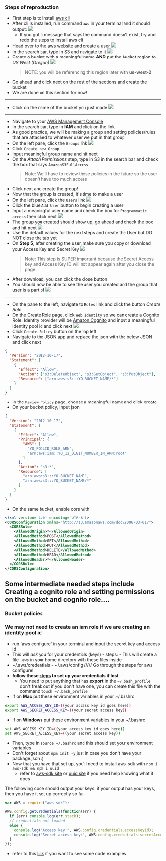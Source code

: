 ### Steps of reproduction

- First step is to Install [aws cli](https://docs.aws.amazon.com/cli/latest/userguide/install-macos.html#awscli-install-osx-pip)
- After cli is installed, run command `aws` in your terminal and it should output:
  ![](images/successful_AWS_Terminal.png)
  - If you got a message that says the command doesn't exist, try and redo the steps to install aws cli
- Head over to the [aws website](https://aws.amazon.com/) and create a user
  ![](images/create_AWS_Account.png)
- In the search bar, type in S3 and navigate to it
  ![](images/search_Bar_S3.png)
- Create a bucket with a meaningful name **AND** put the bucket region to _US West (Oregon)_
  ![](images/bucket_AWS_Region.png)
  > NOTE: you will be referencing this region later with **us-west-2**
- Go ahead and click next on the rest of the sections and create the bucket
- We are done on this section for now!

---

- Click on the name of the bucket you just made
  ![](images/click_Bucket_Name.png)

---

- Navigate to your [AWS Management Console](https://aws.amazon.com/console/home?region=us-west-2)
- In the search bar, type in **IAM** and click on the link
- As good practice, we will be making a group and setting policies/rules that are attached to whatever user we put in that group
- On the left pane, click the `Groups` link
  ![](images/iam_User_Create_Groups.png)
- Click `Create new Group`
- Input meaningful group name and hit next
- On the _Attach Permissions_ step, type in S3 in the search bar and check the box that says `AmazonS3FullAccess`
  > Note: We'll have to review these policies in the future so the user doesn't have too much access
- Click next and create the group!
- Now that the group is created, it's time to make a user
- On the left pane, click the `Users` link
  ![](images/iam_User_Create_Pane.png)
- Click the blue `Add User` button to begin creating a user
- Input a meaningful user name and check the box for `Programmatic access` then click next
  ![](images/add_Username_Role.png)
- The group you created should show up, go ahead and check the box and hit next
  ![](images/set_Permissions_User.png)
- Use the default values for the next steps and create the User but DO NOT close the tab yet
- On **Step 5**, after creating the user, make sure you copy or download your Access Key and Secret Key
  ![](images/download_AWS_User_Keys.png)
  > Note: This step is SUPER important because the Secret Access key and Access Key ID will not appear again after you close the page.
- After download, you can click the close button
- You should now be able to see the user you created and the group that user is a part of
  ![](images/successful_User_Creation.png)

---

- On the pane to the left, navigate to `Roles` link and click the button _Create Role_
- On the Create Role page, click `Web Identity` so we can create a Cognito Role. Identity provider will be [Amazon Cognito](https://docs.aws.amazon.com/cognito/latest/developerguide/what-is-amazon-cognito.html) and input a meaningful identity pool id and click next
  ![](images/create_Cognito_Role.png)
- Click `Create Policy` button on the top left
- Navigate to the JSON app and replace the json with the below JSON and click next

```json
{
  "Version": "2012-10-17",
  "Statement": [
    {
      "Effect": "Allow",
      "Action": ["s3:DeleteObject", "s3:GetObject", "s3:PutObject"],
      "Resource": ["arn:aws:s3:::YO_BUCKET_NAME/*"]
    }
  ]
}
```

- In the `Review Policy` page, choose a meaningful name and click create
- On your bucket policy, input json

```json
{
  "Version": "2012-10-17",
  "Statement": [
    {
      "Effect": "Allow",
      "Principal": {
        "AWS": [
          "YO_POOLID_ROLE_ARN",
          "arn:aws:iam::YO_12_DIGIT_NUMBER_IN_ARN:root"
        ]
      },
      "Action": "s3:*",
      "Resource": [
        "arn:aws:s3:::YO_BUCKET_NAME",
        "arn:aws:s3:::YO_BUCKET_NAME/*"
      ]
    }
  ]
}
```

- On the same bucket, enable cors with

```xml
<?xml version="1.0" encoding="UTF-8"?>
<CORSConfiguration xmlns="http://s3.amazonaws.com/doc/2006-03-01/">
  <CORSRule>
    <AllowedOrigin>*</AllowedOrigin>
    <AllowedMethod>POST</AllowedMethod>
    <AllowedMethod>GET</AllowedMethod>
    <AllowedMethod>PUT</AllowedMethod>
    <AllowedMethod>DELETE</AllowedMethod>
    <AllowedMethod>HEAD</AllowedMethod>
    <AllowedHeader>*</AllowedHeader>
  </CORSRule>
</CORSConfiguration>
```

## Some intermediate needed steps include Creating a cognito role and setting permissions on the bucket and cognito role....

### Bucket policies

### We may not need to create an iam role if we are creating an identity pool id

- run 'aws configure' in your terminal and
  input the secret key and access id
- This will _ask_ you for your credentials (keys) - steps: - This will create a file `.aws` in your home directory with these files inside
- ~/.aws/credentials - ~/.aws/config
  ///// Go through the steps for aws configure!
- **follow these [steps](https://docs.aws.amazon.com/sdk-for-java/v1/developer-guide/setup-credentials.html) to set up your credentials if lost**
  - You need to put anything that has **export** in the `~/.bash_profile` don't freak out if you don't have one, you can create this file with the command `touch ~/.bash_profile`
- If on **Mac** put these environment variables in your ~/.bashrc

```bash
export AWS_ACCESS_KEY_ID=((your access key id goes here))
export AWS_SECRET_ACCESS_KEY=((your secret access key))
```

- If on **Windows** put these environment variables in your ~/.bashrc

```bash
set AWS_ACCESS_KEY_ID=((your access key id goes here))
set AWS_SECRET_ACCESS_KEY=((your secret access key))
```

- Then, type in `source ~/.bashrc` and this should set your environment variables
- Don't forget about `npm init -y` just in case you don't have your package.json :)
- Now that you have that set up, you'll need to install aws-sdk with `npm i aws-sdk && npm i uuid`
  - refer to [aws-sdk site](https://www.npmjs.com/package/aws-sdk) or [uuid site](https://www.npmjs.com/package/uuid) if you need help knowing what it does

The following code should output your keys. if your output has your keys, then you have it set up correctly so far.

```js
var AWS = require("aws-sdk");

AWS.config.getCredentials(function(err) {
  if (err) console.log(err.stack);
  // credentials not loaded
  else {
    console.log("Access key:", AWS.config.credentials.accessKeyId);
    console.log("Secret access key:", AWS.config.credentials.secretAccessKey);
  }
});
```

- refer to this [link](https://docs.aws.amazon.com/code-samples/latest/catalog/javascript-s3-s3_upload.js.html) if you want to see some code examples
